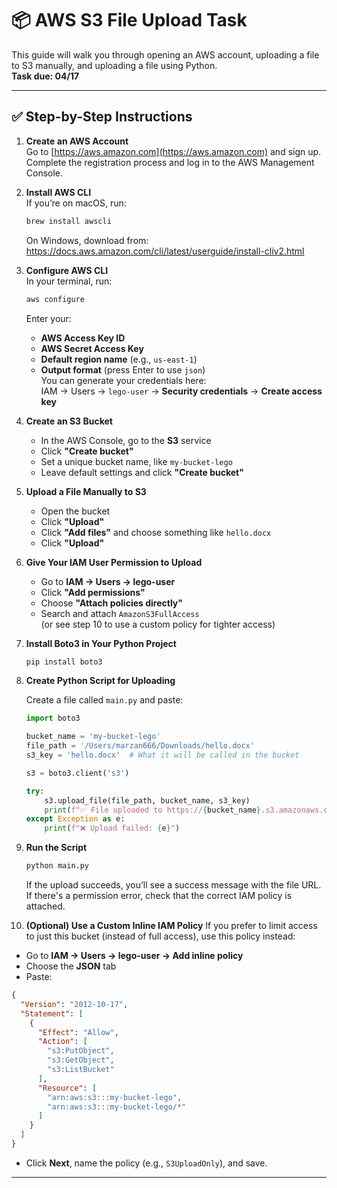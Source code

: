
# 📦 AWS S3 File Upload Task

This guide will walk you through opening an AWS account, uploading a file to S3 manually, and uploading a file using Python.  
**Task due: 04/17**

---

## ✅ Step-by-Step Instructions

1. **Create an AWS Account**  
   Go to [https://aws.amazon.com](https://aws.amazon.com) and sign up. Complete the registration process and log in to the AWS Management Console.

2. **Install AWS CLI**  
   If you’re on macOS, run:  
   ```bash
   brew install awscli
   ```  
   On Windows, download from: https://docs.aws.amazon.com/cli/latest/userguide/install-cliv2.html

3. **Configure AWS CLI**  
   In your terminal, run:  
   ```bash
   aws configure
   ```  
   Enter your:
   - **AWS Access Key ID**
   - **AWS Secret Access Key**
   - **Default region name** (e.g., `us-east-1`)
   - **Output format** (press Enter to use `json`)  
   You can generate your credentials here:  
   IAM → Users → `lego-user` → **Security credentials** → **Create access key**

4. **Create an S3 Bucket**  
   - In the AWS Console, go to the **S3** service
   - Click **"Create bucket"**
   - Set a unique bucket name, like `my-bucket-lego`
   - Leave default settings and click **"Create bucket"**

5. **Upload a File Manually to S3**
   - Open the bucket
   - Click **"Upload"**
   - Click **"Add files"** and choose something like `hello.docx`
   - Click **"Upload"**

6. **Give Your IAM User Permission to Upload**
   - Go to **IAM → Users → lego-user**
   - Click **"Add permissions"**
   - Choose **"Attach policies directly"**
   - Search and attach `AmazonS3FullAccess`  
   (or see step 10 to use a custom policy for tighter access)

7. **Install Boto3 in Your Python Project**
   ```bash
   pip install boto3
   ```

8. **Create Python Script for Uploading**

   Create a file called `main.py` and paste:

   ```python
   import boto3

   bucket_name = 'my-bucket-lego'
   file_path = '/Users/marzan666/Downloads/hello.docx'
   s3_key = 'hello.docx'  # What it will be called in the bucket

   s3 = boto3.client('s3')

   try:
       s3.upload_file(file_path, bucket_name, s3_key)
       print(f"✅ File uploaded to https://{bucket_name}.s3.amazonaws.com/{s3_key}")
   except Exception as e:
       print(f"❌ Upload failed: {e}")
   ```

9. **Run the Script**
   ```bash
   python main.py
   ```  
   If the upload succeeds, you’ll see a success message with the file URL. If there's a permission error, check that the correct IAM policy is attached.

10. **(Optional) Use a Custom Inline IAM Policy**
   If you prefer to limit access to just this bucket (instead of full access), use this policy instead:

   - Go to **IAM → Users → lego-user → Add inline policy**
   - Choose the **JSON** tab
   - Paste:

   ```json
   {
     "Version": "2012-10-17",
     "Statement": [
       {
         "Effect": "Allow",
         "Action": [
           "s3:PutObject",
           "s3:GetObject",
           "s3:ListBucket"
         ],
         "Resource": [
           "arn:aws:s3:::my-bucket-lego",
           "arn:aws:s3:::my-bucket-lego/*"
         ]
       }
     ]
   }
   ```

   - Click **Next**, name the policy (e.g., `S3UploadOnly`), and save.

---
